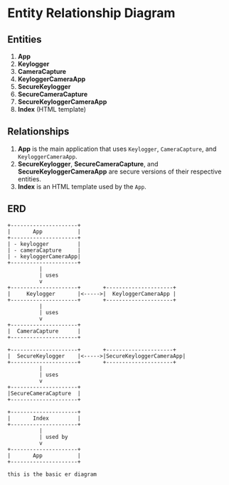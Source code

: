 # Entity Relationship Diagram

## Entities

1. **App**
2. **Keylogger**
3. **CameraCapture**
4. **KeyloggerCameraApp**
5. **SecureKeylogger**
6. **SecureCameraCapture**
7. **SecureKeyloggerCameraApp**
8. **Index** (HTML template)

## Relationships

1. **App** is the main application that uses `Keylogger`, `CameraCapture`, and `KeyloggerCameraApp`.
2. **SecureKeylogger**, **SecureCameraCapture**, and **SecureKeyloggerCameraApp** are secure versions of their respective entities.
3. **Index** is an HTML template used by the `App`.

## ERD

```plaintext
+---------------------+
|       App           |
+---------------------+
| - keylogger         |
| - cameraCapture     |
| - keyloggerCameraApp|
+---------------------+
          |
          | uses
          v
+---------------------+       +---------------------+
|     Keylogger       |<----->|  KeyloggerCameraApp |
+---------------------+       +---------------------+
          |
          | uses
          v
+---------------------+
|  CameraCapture      |
+---------------------+

+---------------------+       +---------------------+
|  SecureKeylogger    |<----->|SecureKeyloggerCameraApp|
+---------------------+       +---------------------+
          |
          | uses
          v
+---------------------+
|SecureCameraCapture  |
+---------------------+

+---------------------+
|       Index         |
+---------------------+
          |
          | used by
          v
+---------------------+
|       App           |
+---------------------+

this is the basic er diagram
